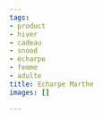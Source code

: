 ```yaml
---
tags:
- product
- hiver
- cadeau
- snood
- écharpe
- femme
- adulte
title: Echarpe Marthe
images: []

---
```

